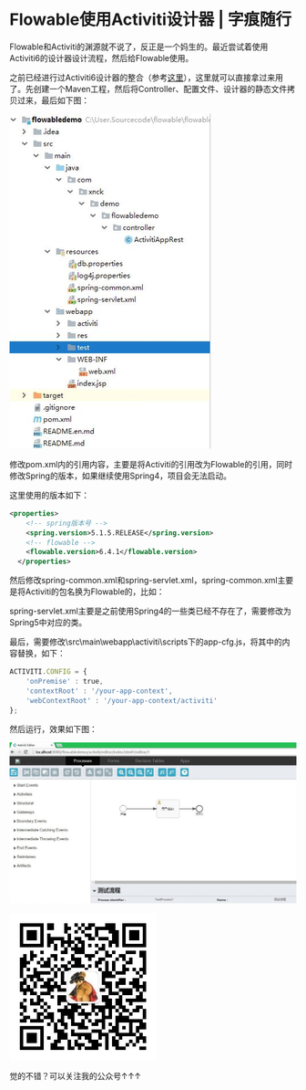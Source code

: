 # Flowable使用Activiti设计器 | 字痕随行
Flowable和Activiti的渊源就不说了，反正是一个妈生的。最近尝试着使用Activiti6的设计器设计流程，然后给Flowable使用。

之前已经进行过Activiti6设计器的整合（参考[这里](http://mp.weixin.qq.com/s?__biz=MzI3NTE2NzczMQ==&mid=2650045675&idx=1&sn=12fa3c52724ddc3744832f8551771290&chksm=f3083c77c47fb561aea002653b32f01a5492056d3832ead5080dd98f73587fc661c0025bf42b&scene=21#wechat_redirect)），这里就可以直接拿过来用了。先创建一个Maven工程，然后将Controller、配置文件、设计器的静态文件拷贝过来，最后如下图：

![image](../../images/Flowable6-使用Activiti设计器/dcfadcb73163bfaefc292201858c63fd.jpg)

修改pom.xml内的引用内容，主要是将Activiti的引用改为Flowable的引用，同时修改Spring的版本，如果继续使用Spring4，项目会无法启动。

这里使用的版本如下：

```xml
<properties>
    <!-- spring版本号 -->
    <spring.version>5.1.5.RELEASE</spring.version>
    <!-- flowable -->
    <flowable.version>6.4.1</flowable.version>
  </properties>

```
然后修改spring-common.xml和spring-servlet.xml，spring-common.xml主要是将Activiti的包名换为Flowable的，比如：

spring-servlet.xml主要是之前使用Spring4的一些类已经不存在了，需要修改为Spring5中对应的类。

最后，需要修改\\src\\main\\webapp\\activiti\\scripts下的app-cfg.js，将其中的内容替换，如下：

```javascript
ACTIVITI.CONFIG = {
    'onPremise' : true,
    'contextRoot' : '/your-app-context',
    'webContextRoot' : '/your-app-context/activiti'
};

```
然后运行，效果如下图：

![image](../../images/Flowable6-使用Activiti设计器/f587b251b376d33251079e5670b7e529.jpg)

![image](../../images/公众号.jpg)

觉的不错？可以关注我的公众号↑↑↑